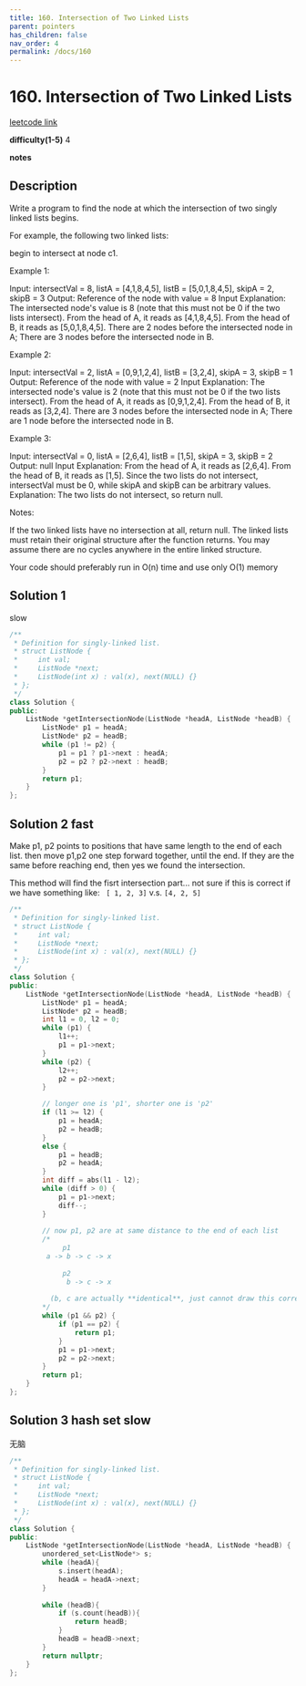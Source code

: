 ```yaml
---
title: 160. Intersection of Two Linked Lists
parent: pointers
has_children: false
nav_order: 4
permalink: /docs/160
---
```

# 160. Intersection of Two Linked Lists
[leetcode link](https://leetcode.com/problems/intersection-of-two-linked-lists/)

**difficulty(1-5)** 
4

**notes**   

## Description
Write a program to find the node at which the intersection of two singly linked lists begins.

For example, the following two linked lists:


begin to intersect at node c1.

 

Example 1:


Input: intersectVal = 8, listA = [4,1,8,4,5], listB = [5,0,1,8,4,5], skipA = 2, skipB = 3
Output: Reference of the node with value = 8
Input Explanation: The intersected node's value is 8 (note that this must not be 0 if the two lists intersect). From the head of A, it reads as [4,1,8,4,5]. From the head of B, it reads as [5,0,1,8,4,5]. There are 2 nodes before the intersected node in A; There are 3 nodes before the intersected node in B.
 

Example 2:


Input: intersectVal = 2, listA = [0,9,1,2,4], listB = [3,2,4], skipA = 3, skipB = 1
Output: Reference of the node with value = 2
Input Explanation: The intersected node's value is 2 (note that this must not be 0 if the two lists intersect). From the head of A, it reads as [0,9,1,2,4]. From the head of B, it reads as [3,2,4]. There are 3 nodes before the intersected node in A; There are 1 node before the intersected node in B.
 

Example 3:


Input: intersectVal = 0, listA = [2,6,4], listB = [1,5], skipA = 3, skipB = 2
Output: null
Input Explanation: From the head of A, it reads as [2,6,4]. From the head of B, it reads as [1,5]. Since the two lists do not intersect, intersectVal must be 0, while skipA and skipB can be arbitrary values.
Explanation: The two lists do not intersect, so return null.
 

Notes:

If the two linked lists have no intersection at all, return null.
The linked lists must retain their original structure after the function returns.
You may assume there are no cycles anywhere in the entire linked structure.

Your code should preferably run in O(n) time and use only O(1) memory

## Solution 1
slow

```c++
/**
 * Definition for singly-linked list.
 * struct ListNode {
 *     int val;
 *     ListNode *next;
 *     ListNode(int x) : val(x), next(NULL) {}
 * };
 */
class Solution {
public:
    ListNode *getIntersectionNode(ListNode *headA, ListNode *headB) {
        ListNode* p1 = headA;
        ListNode* p2 = headB;
        while (p1 != p2) {
            p1 = p1 ? p1->next : headA;
            p2 = p2 ? p2->next : headB;
        }
        return p1;
    }
};
```

## Solution 2 fast

Make p1, p2 points to positions that have same length to the end of each list.
then move p1,p2 one step forward together, until the end. If they are the same
before reaching end, then yes we found the intersection.

This method will find the fisrt intersection part... not sure if this is correct 
if we have something like:
` [ 1, 2, 3]`  v.s. `[4, 2, 5]`

```c++
/**
 * Definition for singly-linked list.
 * struct ListNode {
 *     int val;
 *     ListNode *next;
 *     ListNode(int x) : val(x), next(NULL) {}
 * };
 */
class Solution {
public:
    ListNode *getIntersectionNode(ListNode *headA, ListNode *headB) {
        ListNode* p1 = headA;
        ListNode* p2 = headB;
        int l1 = 0, l2 = 0;
        while (p1) {
            l1++;
            p1 = p1->next;
        }
        while (p2) {
            l2++;
            p2 = p2->next;
        }

        // longer one is 'p1', shorter one is 'p2'
        if (l1 >= l2) {
            p1 = headA;
            p2 = headB;
        }
        else {
            p1 = headB;
            p2 = headA;
        }
        int diff = abs(l1 - l2);
        while (diff > 0) {
            p1 = p1->next;
            diff--;
        }
        
        // now p1, p2 are at same distance to the end of each list
        /*
             p1
         a -> b -> c -> x
             
             p2
              b -> c -> x
              
          (b, c are actually **identical**, just cannot draw this correct here)
        */
        while (p1 && p2) {
            if (p1 == p2) {
                return p1;
            }
            p1 = p1->next;
            p2 = p2->next;
        }
        return p1;
    }
};
```
## Solution 3 hash set slow

无脑

```c++
/**
 * Definition for singly-linked list.
 * struct ListNode {
 *     int val;
 *     ListNode *next;
 *     ListNode(int x) : val(x), next(NULL) {}
 * };
 */
class Solution {
public:
    ListNode *getIntersectionNode(ListNode *headA, ListNode *headB) {
        unordered_set<ListNode*> s;
        while (headA){
            s.insert(headA);
            headA = headA->next;
        }
        
        while (headB){
            if (s.count(headB)){
                return headB;
            }
            headB = headB->next;
        }
        return nullptr;
    }
};
```
